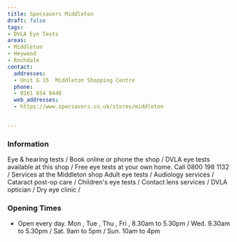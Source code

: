 ```yaml
---
title: Specsavers Middleton
draft: false
tags:
- DVLA Eye Tests
areas:
- Middleton
- Heywood
- Rochdale
contact:
  addresses:
  - Unit G 15  Middleton Shopping Centre
  phone:
  - 0161 654 0440
  web_addresses:
  - https://www.specsavers.co.uk/stores/middleton


---
```


### Information
Eye & hearing tests / Book online or phone the shop /
DVLA eye tests available at this shop /
Free eye tests at your own home. Call 0800 198 1132 /
Services at the Middleton shop
Adult eye tests /
Audiology services /
Cataract post-op care /
Children's eye tests /
Contact lens services /
DVLA optician / 
Dry eye clinic /

### Opening Times
* Open every day.
Mon , Tue , Thu , Fri , 8.30am to 5.30pm /
Wed.  9.30am to 5.30pm /
Sat. 9am to 5pm /
Sun. 10am to 4pm

